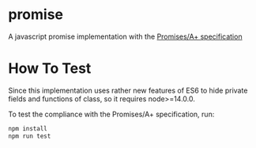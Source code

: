 # promise
A javascript promise implementation with the [Promises/A+ specification](https://github.com/promises-aplus/promises-spec)

# How To Test
Since this implementation uses rather new features of ES6 to hide private fields and functions of class, so it requires node>=14.0.0.

To test the compliance with the Promises/A+ specification, run:
```bash
npm install
npm run test
```


